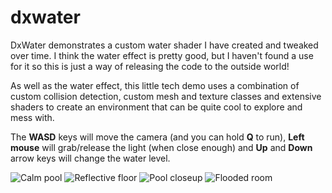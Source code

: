 # dxwater
DxWater demonstrates a custom water shader I have created and tweaked over time. I think the water effect is pretty good, but I haven't found a use for it so this is just a way of releasing the code to the outside world!

As well as the water effect, this little tech demo uses a combination of custom collision detection, custom mesh and texture classes and extensive shaders to create an environment that can be quite cool to explore and mess with.

The **WASD** keys will move the camera (and you can hold **Q** to run), **Left mouse** will grab/release the light (when close enough) and **Up** and **Down** arrow keys will change the water level.

![Calm pool](https://raw.githubusercontent.com/george7378/dxwater/master/_img/1.png)
![Reflective floor](https://raw.githubusercontent.com/george7378/dxwater/master/_img/2.png)
![Pool closeup](https://raw.githubusercontent.com/george7378/dxwater/master/_img/3.png)
![Flooded room](https://raw.githubusercontent.com/george7378/dxwater/master/_img/4.png)
